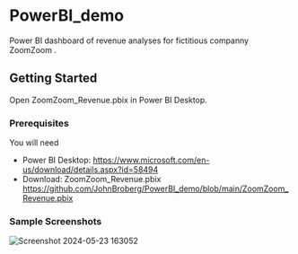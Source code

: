 # PowerBI_demo

Power BI dashboard of revenue analyses for fictitious companny ZoomZoom .


## Getting Started

Open ZoomZoom_Revenue.pbix in Power BI Desktop.

### Prerequisites

You will need

* Power BI Desktop: https://www.microsoft.com/en-us/download/details.aspx?id=58494
* Download: ZoomZoom_Revenue.pbix https://github.com/JohnBroberg/PowerBI_demo/blob/main/ZoomZoom_Revenue.pbix


### Sample Screenshots
![Screenshot 2024-05-23 163052](https://github.com/JohnBroberg/PowerBI_demo/assets/23372245/8391f56a-e84d-4f88-9d20-e0bd10203d95)
